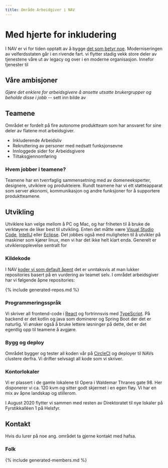 ```yaml
---
title: Område Arbeidgiver i NAV
---
```

<script type="text/javascript" src="https://www.gstatic.com/charts/loader.js"></script>
<script type="text/javascript" src="/arbeidsgiver/assets/js/charts.js"></script>
# Med hjerte for inkludering
I NAV er vi for tiden opptatt av å bygge [det som betyr noe]. Moderniseringen av velferdsstaten går
i en rivende fart. vi flytter stadig vekk store deler av tjenestene våre ut av legacy og 
over i en moderne organisasjon. Innefor tjenester til 

## Våre ambisjoner
*Gjøre det enklere for arbeidsgivere å ansette utsatte brukergrupper og beholde disse i jobb​*
-- sett inn bilde av 

## Teamene
Området er fordelt på fire autonome produktteam som har ansvaret for sine deler av flatene
mot arbeidsgiver.
* Inkluderende Arbeidsliv
* Rekruttering av personer med nedsatt funksjonsevne
* Innloggede sider for Arbeidsgivere
* Tiltaksgjennomføring

### Hvem jobber i teamene?
Teamene har en tverrfaglig sammensetning med av domeneeksperter, designere, utviklere og produkteiere.
Rundt teamene har vi ett støtteapparat som server økonomi, kommunikasjon og andre funksjoner for å 
supportere produktteamene.
<div id="chart-roller"></div>

<div id="chart-kjonn2"></div>




## Utvikling
Utviklere kan velge mellom å PC og Mac, og har friheten til å bruke de verktøyene de liker best til 
utvikling. Enten det måtte være [Visual Studio Code], [IntelliJ] eller [Eclipse]. Det jobbes også med 
muligheten til å utvikler på maskiner som kjører linux, men vi har det ikke helt klart enda. Generelt
er utvikleropplevelse sentralt for 

### Kildekode
I NAV [koder vi som default åpent] det er unntaksvis at man lukker repositories basert på en vurdering
av teamet selv. I området arbeidsgiver har vi følgende åpne repositories:

{% include generated-repos.md %}

### Programmeringsspråk
Vi skriver all frontend-code i [React] og fortrinnsvis med [TypeScript]. På backend er det kotlin
og java som dominerer og Spring Boot der det er naturlig. Vi ønsker også å bruke lettere løsninger
på dette, det er det egentlig opp til teamene å avgjøre.

### Bygg og deploy
Området bygger og tester all koden vår på [CircleCI] og deployer til NAVs clustere derfra. Vi
drifter selvsagt all kode som vi skriver.


### Kontorlokaler
Vi er plassert i de gamle lokalene til Opera i Waldemar Thranes gate 98.
Her disponerer vi ca. 120 kvm og sitter godt skjermet i en egen fløy. Vi har en mix
av åpne landskap og stillerom.

I August 2020 flytter vi sammen med resten av Direktoratet til nye lokaler på 
Fyrstikkalléen 1 på Helsfyr.

## Kontakt
Hvis du lurer på noe ang. området ta gjerne kontakt med hafsa.

### Folk
{% include generated-members.md %}

[koder vi som default åpent]: https://github.com/navikt/offentlig/blob/master/OpenSource.md
[React]: https://reactjs.org/
[TypeScript]: https://www.typescriptlang.org/
[Visual Studio Code]: https://code.visualstudio.com/
[IntelliJ]: https://www.jetbrains.com/idea/
[Eclipse]: https://www.eclipse.org/
[CircleCI]: https://circleci.com/
[det som betyr noe]: https://www.detsombetyrnoe.no
